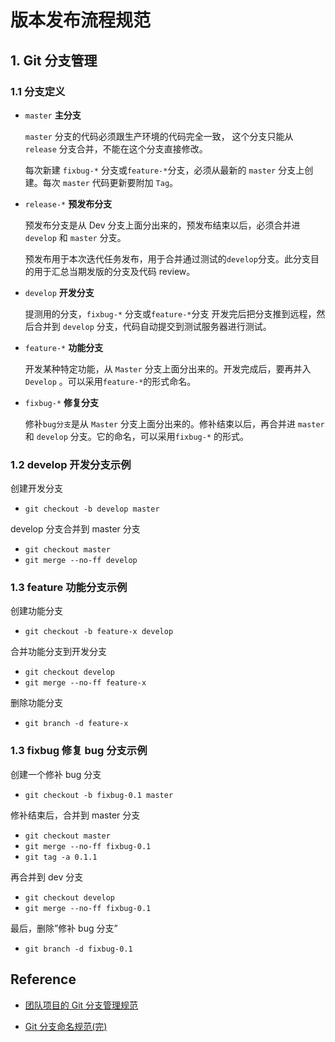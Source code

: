 # 版本发布流程规范

## 1. Git 分支管理

### 1.1 分支定义

- `master` **主分支**

  `master` 分支的代码必须跟生产环境的代码完全一致， 这个分支只能从 `release` 分支合并，不能在这个分支直接修改。

  每次新建 `fixbug-*` 分支或`feature-*`分支，必须从最新的 `master` 分支上创建。每次 `master` 代码更新要附加 `Tag`。

- `release-*` **预发布分支**

  预发布分支是从 Dev 分支上面分出来的，预发布结束以后，必须合并进 `develop` 和 `master` 分支。

  预发布用于本次迭代任务发布，用于合并通过测试的`develop`分支。此分支目的用于汇总当期发版的分支及代码 review。

- `develop` **开发分支**

  提测用的分支，`fixbug-*` 分支或`feature-*`分支 开发完后把分支推到远程，然后合并到 `develop` 分支，代码自动提交到测试服务器进行测试。

- `feature-*` **功能分支**

  开发某种特定功能，从 `Master` 分支上面分出来的。开发完成后，要再并入 `Develop` 。可以采用`feature-*`的形式命名。

- `fixbug-*` **修复分支**

  修补`bug分支`是从 `Master` 分支上面分出来的。修补结束以后，再合并进 `master` 和 `develop` 分支。它的命名，可以采用`fixbug-*` 的形式。

### 1.2 develop 开发分支示例

创建开发分支

- `git checkout -b develop master`

develop 分支合并到 master 分支

- `git checkout master`
- `git merge --no-ff develop`

### 1.3 feature 功能分支示例

创建功能分支

- `git checkout -b feature-x develop`

合并功能分支到开发分支

- `git checkout develop`
- `git merge --no-ff feature-x`

删除功能分支

- `git branch -d feature-x`

### 1.3 fixbug 修复 bug 分支示例

创建一个修补 bug 分支

- `git checkout -b fixbug-0.1 master`

修补结束后，合并到 master 分支

- `git checkout master`
- `git merge --no-ff fixbug-0.1`
- `git tag -a 0.1.1`

再合并到 dev 分支

- `git checkout develop`
- `git merge --no-ff fixbug-0.1`

最后，删除”修补 bug 分支”

- `git branch -d fixbug-0.1`

## Reference

- [团队项目的 Git 分支管理规范](https://www.cnblogs.com/spec-dog/p/11043371.html)

- [Git 分支命名规范(完)](https://blog.csdn.net/qq_33858250/article/details/81047883)

